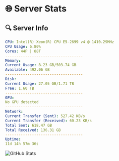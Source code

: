 # 🌐 Server Stats
## 🔍 Server Info
```yaml
CPU: Intel(R) Xeon(R) CPU E5-2699 v4 @ 1410.29MHz
CPU Usage: 6.80%
Cores: 44P | 88T
-----------------------------------
Memory:
Current Usage: 8.23 GB/503.74 GB
Available: 492.06 GB
-----------------------------------
Disk:
Current Usage: 27.05 GB/1.71 TB
Free: 1.60 TB
-----------------------------------
GPU:
No GPU detected
-----------------------------------
Network:
Current Transfer (Sent): 527.42 KB/s
Current Transfer (Received): 60.23 KB/s
Total Sent: 618.47 GB
Total Received: 136.31 GB
-----------------------------------
Uptime:
11d 14h 57m 36s
```
![GitHub Stats](https://img.shields.io/badge/Updated-2025-05-01_08:06:24-blue)